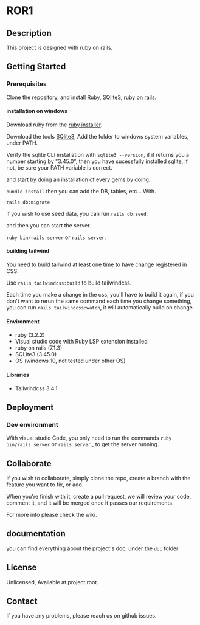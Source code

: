 # ROR1

## Description

This project is designed with ruby on rails.

## Getting Started

### Prerequisites

Clone the repository, and install [Ruby](https://www.ruby-lang.org/fr/downloads/), [SQlite3](https://www.sqlite.org/download.html), [ruby on rails](https://guides.rubyonrails.org/getting_started.html).

#### installation on windows

Download ruby from the [ruby installer](https://rubyinstaller.org/).

Download the tools [SQlite3](https://www.sqlite.org/2024/sqlite-tools-win-x64-3450000.zip), Add the folder to windows system variables, under PATH.

Verify the sqlite CLI installation with `sqlite3 --version`, if it returns you a number starting by "3.45.0", then you have sucessfully installed sqlite, if not, be sure your PATH variable is correct.


and start by doing an installation of every gems by doing.

`bundle install` then you can add the DB, tables, etc... With.

`rails db:migrate`

if you wish to use seed data, you can run `rails db:seed`.

and then you can start the server.

`ruby bin/rails server` or `rails server`.

#### building tailwind

You need to build tailwind at least one time to have change registered in CSS.

Use `rails tailwindcss:build` to build tailwindcss.

Each time you make a change in the css, you'll have to build it again, if you don't want to rerun the same command each time you change something, you can run `rails tailwindcss:watch`, it will automatically build on change.

#### Environment

- ruby (3.2.2)
- Visual studio code with Ruby LSP extension installed
- ruby on rails (7.1.3)
- SQLite3 (3.45.0)
- OS (windows 10, not tested under other OS)

#### Libraries

- Tailwindcss 3.4.1

## Deployment

### Dev environment

With visual studio Code, you only need to run the commands `ruby bin/rails server` or `rails server`., to get the server running.

## Collaborate

If you wish to collaborate, simply clone the repo, create a branch with the feature you want to fix, or add.

When you're finish with it, create a pull request, we will review your code, comment it, and it will be merged once it passes our requirements.

For more info please check the wiki.

## documentation 

you can find everything about the project's doc, under the `doc` folder

## License

Unlicensed, Available at project root.

## Contact

If you have any problems, please reach us on github issues.
